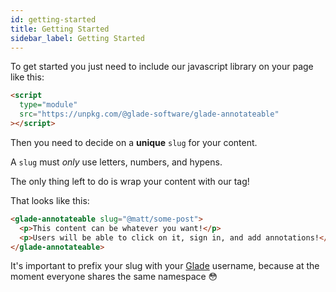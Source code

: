 ```yaml
---
id: getting-started
title: Getting Started
sidebar_label: Getting Started
---
```


To get started you just need to include our javascript library on your page like this:

```html
<script
  type="module"
  src="https://unpkg.com/@glade-software/glade-annotateable"
></script>
```

Then you need to decide on a **unique** `slug` for your content.

A `slug` must _only_ use letters, numbers, and hypens.

The only thing left to do is wrap your content with our tag!

That looks like this:

```html
<glade-annotateable slug="@matt/some-post">
  <p>This content can be whatever you want!</p>
  <p>Users will be able to click on it, sign in, and add annotations!</p>
</glade-annotateable>
```

It's important to prefix your slug with your [Glade](https://glade.app) username, because at the moment everyone shares the same namespace 😳
